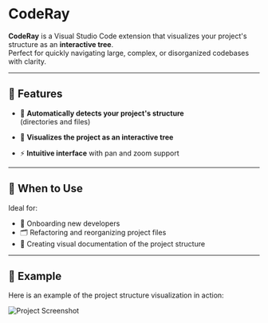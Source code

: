 # CodeRay

**CodeRay** is a Visual Studio Code extension that visualizes your project's structure as an **interactive tree**.  
Perfect for quickly navigating large, complex, or disorganized codebases with clarity.

---

## 🚀 Features

- 📁 **Automatically detects your project's structure**  
  (directories and files)

- 🌳 **Visualizes the project as an interactive tree**

- ⚡ **Intuitive interface** with pan and zoom support

---

## 🎯 When to Use

Ideal for:

- 📌 Onboarding new developers
- 🗂️ Refactoring and reorganizing project files
- 📝 Creating visual documentation of the project structure

---

## 📸 Example

Here is an example of the project structure visualization in action:

![Project Screenshot](https://i.imgur.com/4n5KTk1.png) 
